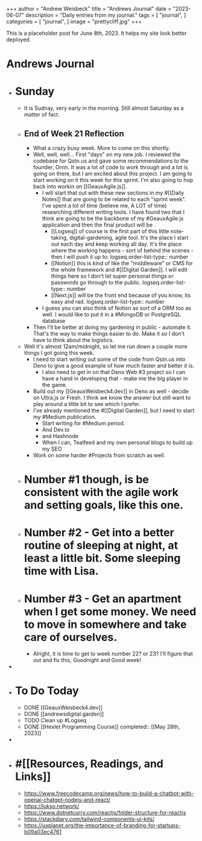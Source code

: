 +++ 
author = "Andrew Weisbeck" 
title = "Andrews Journal" 
date = "2023-06-07" 
description = "Daily entries from my journal." 
tags = [ "journal", ] 
categories = [ "journal", ] 
image = "prettycliff.jpg" 
+++

This is a placeholder post for June 8th, 2023. It helps my site look better deployed. 
# Andrews Journal

- # Sunday
	- It is Sudnay, very early in the morning. Still almost Saturday  as a matter of fact.
	- ## End of Week 21 Reflection
		- What a crazy busy week. More to come on this shortly.
		- Well, well, well... First "days" on my new job. I reviewed the codebase for Qstn.us and gave some recommendations to the founder, Orrin. It was a lot of code to work through and a lot is going on there, but I am excited about this project. I am going to start working on it this week for this sprint. I'm also going to hop back into workin on [[GeauxAgile.js]].
			- I will start that out with these new sections in my #[[Daily Notes]] that are going to be related to each "sprint week". I've spent a lot of time (believe me, A LOT of time) researching different writing tools. I have found two that I think are going to be the backbone of my #GeauxAgile.js application and then the final product will be .
				- [[Logseq]] of course is the first part of this little note-taking, digital-gardening, agile tool. It's the place I start out each day and keep working all day. It's the place where the working happens - sort of behind the scenes - then I will push it up to:
				  logseq.order-list-type:: number
				- [[Notion]] this is kind of like the "middleware" or CMS for the whole framework and #[[Digital Garden]]. I will edit things here so I don't let super personal things or passwords go through to the public.
				  logseq.order-list-type:: number
				- [[Next.js]] will be the front end because of you know, its easy and rad. 
				  logseq.order-list-type:: number
			- I guess you can also think of Notion as sort of a ORM too as well. I would like to put it in a #MongoDB or PostgreSQL database
		- Then I'll be better at doing my gardening in public - automate it. That's the way to make things easier to do. Make it so I don't have to think about the logistics.
	- Well it's almost 12am/midnight, so let me run down a couple more things I got going this week.
		- I need to start writing out some of the code from Qstn.us into Deno to give a good example of how much faster and better it is.
			- I also need to get in on that Deno Web #3 project so I can have a hand in developing that - make me the big player in the game.
		- Build out my [[GeauxWeisbeck4.dev]] in Deno as well - decide on Ultra.js or Fresh. I think we know the answer but still want to play around a little bit to see which I prefer.
		- I've already mentioned the #[[Digital Garden]], but I need to start my #Medium publication.
			- Start writing for #Medium period.
			- And Dev.to
			- and Hashnode
			- When I can, Tealfeed and my own personal blogs to build up my SEO
		- Work on some harder #Projects from scratch as well.
	- # Number #1 though, is be consistent with the agile work and setting goals, like this one.
	- # Number #2 - Get into a better routine of sleeping at night, at least a little bit. Some sleeping time with Lisa.
	- # Number #3 - Get an apartment when I get some money. We need to move in somewhere and take care of ourselves.
		- Alright, it is time to get to week number 22? or 23? I'll figure that out and fix this, Goodnight and Good week!
-
- # To Do Today
	- DONE [[GeauxWeisbeck4.dev]]
	- DONE [[andrewsdigital.garden]]
	- TODO Clean up #Logseq
	- DONE [[Hexlet Programming Course]]
	  completed:: [[May 28th, 2023]]
-
- # #[[Resources, Readings, and Links]]
	- https://www.freecodecamp.org/news/how-to-build-a-chatbot-with-openai-chatgpt-nodejs-and-react/
	- https://lukso.network/
	- https://www.dotnetcurry.com/reactjs/folder-structure-for-reactjs
	- https://stackdiary.com/tailwind-components-ui-kits/
	- https://uxplanet.org/the-importance-of-branding-for-startups-b09a03ec4761
